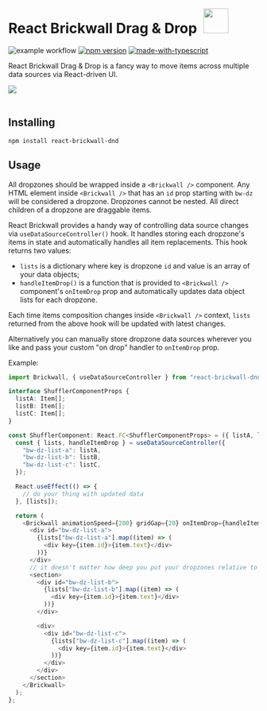 # React Brickwall Drag & Drop &nbsp;<img src="https://raw.githubusercontent.com/rkyslyy/react-brickwall-dnd/main/logo.svg" width="50"/>

![example workflow](https://github.com/rkyslyy/react-brickwall/actions/workflows/ci.yml/badge.svg)
[![npm version](https://badge.fury.io/js/react-brickwall-dnd.svg)](https://www.npmjs.com/package/react-brickwall-dnd)
[![made-with-typescript](https://img.shields.io/badge/Made%20with-Typescript-1f425f.svg)](https://www.typescriptlang.org/)

React Brickwall Drag & Drop is a fancy way to move items across multiple data sources via React-driven UI.

<img src="https://i.imgur.com/Dx0dy0O.gif"/>
<br/>
<br/>

## Installing

```
npm install react-brickwall-dnd
```

## Usage

All dropzones should be wrapped inside a `<Brickwall />` component. Any HTML element inside `<Brickwall />` that has an `id` prop starting with `bw-dz` will be considered a dropzone. Dropzones cannot be nested. All direct children of a dropzone are draggable items.

React Brickwall provides a handy way of controlling data source changes via `useDataSourceController()` hook. It handles storing each dropzone's items in state and automatically handles all item replacements. This hook returns two values:

- `lists` is a dictionary where key is dropzone `id` and value is an array of your data objects;
- `handleItemDrop()` is a function that is provided to `<Brickwall />` component's `onItemDrop` prop and automatically updates data object lists for each dropzone.

Each time items composition changes inside `<Brickwall />` context, `lists` returned from the above hook will be updated with latest changes.

Alternatively you can manually store dropzone data sources wherever you like and pass your custom "on drop" handler to `onItemDrop` prop.

Example:

```ts
import Brickwall, { useDataSourceController } from "react-brickwall-dnd";

interface ShufflerComponentProps {
  listA: Item[];
  listB: Item[];
  listC: Item[];
}

const ShufflerComponent: React.FC<ShufflerComponentProps> = ({ listA, listB, listC }) => {
  const { lists, handleItemDrop } = useDataSourceController({
    "bw-dz-list-a": listA,
    "bw-dz-list-b": listB,
    "bw-dz-list-c": listC,
  });

  React.useEffect(() => {
    // do your thing with updated data
  }, [lists]);

  return (
    <Brickwall animationSpeed={200} gridGap={20} onItemDrop={handleItemDrop}>
      <div id="bw-dz-list-a">
        {lists["bw-dz-list-a"].map((item) => (
          <div key={item.id}>{item.text}</div>
        ))}
      </div>
      // it doesn't matter how deep you put your dropzones relative to <Brickwall />
      <section>
        <div id="bw-dz-list-b">
          {lists["bw-dz-list-b"].map((item) => (
            <div key={item.id}>{item.text}</div>
          ))}
        </div>

        <div>
          <div id="bw-dz-list-c">
            {lists["bw-dz-list-c"].map((item) => (
              <div key={item.id}>{item.text}</div>
            ))}
          </div>
        </div>
      </section>
    </Brickwall>
  );
};
```
